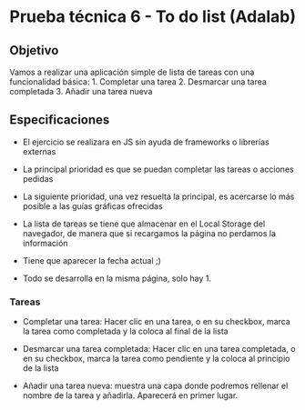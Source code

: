 # Prueba técnica 6 - To do list (Adalab)

## Objetivo

Vamos a realizar una aplicación simple de lista de tareas con una funcionalidad básica: 1. Completar una tarea 2. Desmarcar una tarea completada 3. Añadir una tarea nueva

## Especificaciones

- El ejercicio se realizara en JS sin ayuda de frameworks o librerías externas

- La principal prioridad es que se puedan completar las tareas o acciones pedidas

- La siguiente prioridad, una vez resuelta la principal, es acercarse lo más posible a las guías gráficas ofrecidas

- La lista de tareas se tiene que almacenar en el Local Storage del navegador, de manera que si recargamos la página no perdamos la información

- Tiene que aparecer la fecha actual ;)

- Todo se desarrolla en la misma página, solo hay 1.

### Tareas

- Completar una tarea: Hacer clic en una tarea, o en su checkbox, marca la tarea como completada y la coloca al final de la lista

- Desmarcar una tarea completada: Hacer clic en una tarea completada, o en su checkbox, marca la tarea como pendiente y la coloca al principio de la lista

- Añadir una tarea nueva: muestra una capa donde podremos rellenar el nombre de la tarea y añadirla. Aparecerá en primer lugar.
